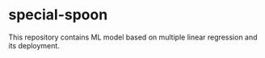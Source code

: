 # special-spoon
This repository contains ML model based on multiple linear regression and its deployment.
